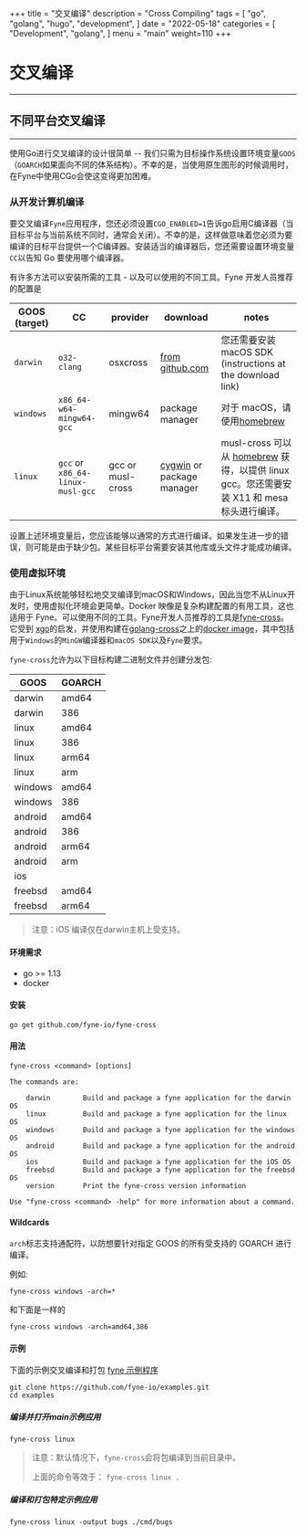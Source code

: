 +++
title = "交叉编译"
description = "Cross Compiling"
tags = [
    "go",
    "golang",
    "hugo",
    "development",
]
date = "2022-05-18"
categories = [
    "Development",
    "golang",
]
menu = "main"
weight=110
+++
# 交叉编译
---

## 不同平台交叉编译

---

使用Go进行交叉编译的设计很简单 -- 我们只需为目标操作系统设置环境变量`GOOS`（`GOARCH`如果面向不同的体系结构）。不幸的是，当使用原生图形的时候调用时，在Fyne中使用CGo会使这变得更加困难。


### 从开发计算机编译

要交叉编译`Fyne`应用程序，您还必须设置`CGO_ENABLED=1`告诉go启用C编译器（当目标平台与当前系统不同时，通常会关闭）。不幸的是，这样做意味着您必须为要编译的目标平台提供一个C编译器。安装适当的编译器后，您还需要设置环境变量`CC`以告知 Go 要使用哪个编译器。

有许多方法可以安装所需的工具 - 以及可以使用的不同工具。Fyne 开发人员推荐的配置是


| GOOS (target) | CC                               | provider          | download                                                    | notes                                                                                                         |
| ------------- | -------------------------------- | ----------------- | ----------------------------------------------------------- | ------------------------------------------------------------------------------------------------------------- |
| `darwin`      | `o32-clang`                      | osxcross          | [from github.com](https://github.com/tpoechtrager/osxcross) | 您还需要安装 macOS SDK (instructions at the download link)                                                    |
| `windows`     | `x86_64-w64-mingw64-gcc`         | mingw64           | package manager                                             | 对于 macOS，请使用[homebrew](https://brew.sh)                                                                 |
| `linux`       | `gcc` or `x86_64-linux-musl-gcc` | gcc or musl-cross | [cygwin](https://www.cygwin.com/) or package manager        | musl-cross 可以从 [homebrew](https://brew.sh) 获得，以提供 linux gcc。您还需要安装 X11 和 mesa 标头进行编译。 |

设置上述环境变量后，您应该能够以通常的方式进行编译。如果发生进一步的错误，则可能是由于缺少包。某些目标平台需要安装其他库或头文件才能成功编译。

### 使用虚拟环境

由于Linux系统能够轻松地交叉编译到macOS和Windows，因此当您不从Linux开发时，使用虚拟化环境会更简单。Docker 映像是复杂构建配置的有用工具，这也适用于 Fyne。可以使用不同的工具。Fyne开发人员推荐的工具是[fyne-cross](https://github.com/fyne-io/fyne-cross)。它受到 [xgo](https://github.com/karalabe/xgo)的启发，并使用构建在[golang-cross](https://github.com/docker/golang-cross)之上的[docker image](https://hub.docker.com/r/fyneio/fyne-cross)，其中包括用于`Windows`的`MinGW`编译器和`macOS SDK`以及`Fyne`要求。

`fyne-cross`允许为以下目标构建二进制文件并创建分发包:

| GOOS    | GOARCH |
| ------- | ------ |
| darwin  | amd64  |
| darwin  | 386    |
| linux   | amd64  |
| linux   | 386    |
| linux   | arm64  |
| linux   | arm    |
| windows | amd64  |
| windows | 386    |
| android | amd64  |
| android | 386    |
| android | arm64  |
| android | arm    |
| ios     |        |
| freebsd | amd64  |
| freebsd | arm64  |

> 注意：iOS 编译仅在darwin主机上受支持。

#### 环境需求

- go >= 1.13
- docker

#### 安装

```
go get github.com/fyne-io/fyne-cross
```

#### 用法

```
fyne-cross <command> [options]

The commands are:

	darwin        Build and package a fyne application for the darwin OS
	linux         Build and package a fyne application for the linux OS
	windows       Build and package a fyne application for the windows OS
	android       Build and package a fyne application for the android OS
	ios           Build and package a fyne application for the iOS OS
	freebsd       Build and package a fyne application for the freebsd OS
	version       Print the fyne-cross version information

Use "fyne-cross <command> -help" for more information about a command.
```

#### Wildcards

`arch`标志支持通配符，以防想要针对指定 GOOS 的所有受支持的 GOARCH 进行编译。

例如:

```
fyne-cross windows -arch=*
```

和下面是一样的

```
fyne-cross windows -arch=amd64,386
```

#### 示例

下面的示例交叉编译和打包 [fyne 示例程序](https://github.com/fyne-io/examples)

```
git clone https://github.com/fyne-io/examples.git
cd examples
```

##### 编译并打开main示例应用

```
fyne-cross linux
```

> 注意：默认情况下，`fyne-cross`会将包编译到当前目录中。
>
> 上面的命令等效于： `fyne-cross linux .`

##### 编译和打包特定示例应用

```
fyne-cross linux -output bugs ./cmd/bugs
```
